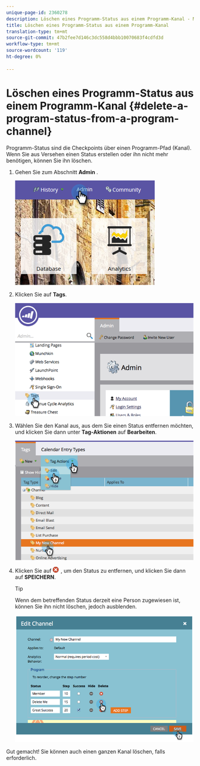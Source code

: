 ```yaml
---
unique-page-id: 2360278
description: Löschen eines Programm-Status aus einem Programm-Kanal - MarketingToDocs - Produktdokumentation
title: Löschen eines Programm-Status aus einem Programm-Kanal
translation-type: tm+mt
source-git-commit: 47b2fee7d146c3dc558d4bbb10070683f4cdfd3d
workflow-type: tm+mt
source-wordcount: '119'
ht-degree: 0%

---
```



# Löschen eines Programm-Status aus einem Programm-Kanal {#delete-a-program-status-from-a-program-channel}

Programm-Status sind die Checkpoints über einen Programm-Pfad (Kanal). Wenn Sie aus Versehen einen Status erstellen oder ihn nicht mehr benötigen, können Sie ihn löschen.

1. Gehen Sie zum Abschnitt **Admin** .

   ![](assets/admin.png)

1. Klicken Sie auf **Tags**.

   ![](assets/image2014-9-24-15-3a51-3a24.png)

1. Wählen Sie den Kanal aus, aus dem Sie einen Status entfernen möchten, und klicken Sie dann unter **Tag-Aktionen** auf **Bearbeiten**.

   ![](assets/image2014-9-24-15-3a51-3a45.png)

1. Klicken Sie auf ![—](assets/image2014-9-24-15-3a52-3a39.png) , um den Status zu entfernen, und klicken Sie dann auf **SPEICHERN**.

   >[!TIP]
   >
   >Wenn dem betreffenden Status derzeit eine Person zugewiesen ist, können Sie ihn nicht löschen, jedoch ausblenden.

   ![](assets/image2014-9-24-15-3a57-3a53.png)

Gut gemacht! Sie können auch einen ganzen Kanal [](delete-a-program-channel.md) löschen, falls erforderlich.
